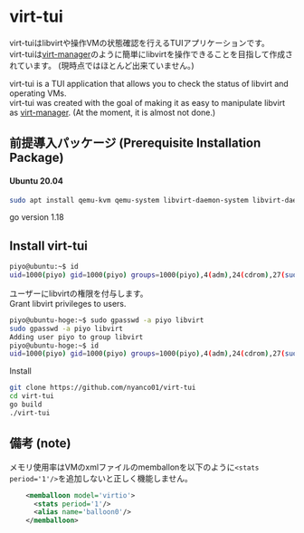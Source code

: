 # virt-tui
virt-tuiはlibvirtや操作VMの状態確認を行えるTUIアプリケーションです。  
virt-tuiは[virt-manager](https://github.com/virt-manager/virt-manager)のように簡単にlibvirtを操作できることを目指して作成されています。
(現時点ではほとんど出来ていません。)

virt-tui is a TUI application that allows you to check the status of libvirt and operating VMs.  
virt-tui was created with the goal of making it as easy to manipulate libvirt as [virt-manager](https://github.com/virt-manager/virt-manager). (At the moment, it is almost not done.)

## 前提導入パッケージ (Prerequisite Installation Package)
#### Ubuntu 20.04
``` bash
sudo apt install qemu-kvm qemu-system libvirt-daemon-system libvirt-daemon libvirt-dev libvirt-clients bridge-utils libosinfo-bin libguestfs-tools virt-top cloud-image-utils virtinst
```  
go version 1.18

## Install virt-tui
``` bash
piyo@ubuntu:~$ id
uid=1000(piyo) gid=1000(piyo) groups=1000(piyo),4(adm),24(cdrom),27(sudo),30(dip),46(plugdev),120(lpadmin),131(sambashare)
```
ユーザーにlibvirtの権限を付与します。  
Grant libvirt privileges to users.
``` bash
piyo@ubuntu-hoge:~$ sudo gpasswd -a piyo libvirt
sudo gpasswd -a piyo libvirt
Adding user piyo to group libvirt
piyo@ubuntu-hoge:~$ id
uid=1000(piyo) gid=1000(piyo) groups=1000(piyo),4(adm),24(cdrom),27(sudo),30(dip),46(plugdev),120(lpadmin),131(sambashare),134(libvirt)
```
Install  
``` bash
git clone https://github.com/nyanco01/virt-tui
cd virt-tui  
go build
./virt-tui
```

## 備考 (note)
メモリ使用率はVMのxmlファイルのmemballonを以下のように`<stats period='1'/>`を追加しないと正しく機能しません。
```xml
    <memballoon model='virtio'>
      <stats period='1'/>
      <alias name='balloon0'/>
    </memballoon>
```
